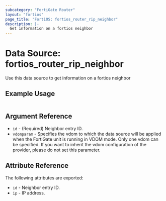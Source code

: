 ```yaml
---
subcategory: "FortiGate Router"
layout: "fortios"
page_title: "FortiOS: fortios_router_rip_neighbor"
description: |-
  Get information on a fortios neighbor
---
```


# Data Source: fortios_router_rip_neighbor
Use this data source to get information on a fortios neighbor


## Example Usage

```hcl

```

## Argument Reference

* `id` - (Required) Neighbor entry ID.
* `vdomparam` - Specifies the vdom to which the data source will be applied when the FortiGate unit is running in VDOM mode. Only one vdom can be specified. If you want to inherit the vdom configuration of the provider, please do not set this parameter.

## Attribute Reference

The following attributes are exported:

* `id` - Neighbor entry ID.
* `ip` - IP address.
